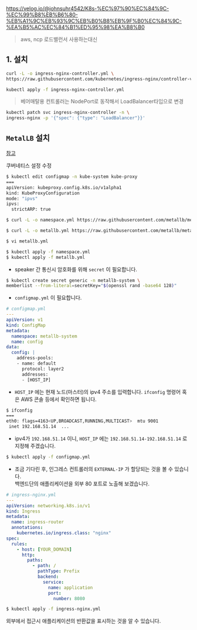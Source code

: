https://velog.io/@johnsuhr4542/K8s-%EC%97%90%EC%84%9C-%EC%99%B8%EB%B6%80-%EB%A1%9C%EB%93%9C%EB%B0%B8%EB%9F%B0%EC%84%9C-%EA%B5%AC%EC%84%B1%ED%95%98%EA%B8%B0

> aws, ncp 로드밸런서 사용하는대신 

##  1. 설치
```bash
curl -L -o ingress-nginx-controller.yml \
https://raw.githubusercontent.com/kubernetes/ingress-nginx/controller-v1.2.0/deploy/static/provider/baremetal/deploy.yaml

kubectl apply -f ingress-nginx-controller.yml
```

> 베어매탈용 컨트롤러는 NodePort로 동작해서 LoadBalancer타입으로 변경

```bash
kubectl patch svc ingress-nginx-controller -n \
ingress-nginx -p '{"spec": {"type": "LoadBalancer"}}'
```


##  `MetalLB` 설치 

[참고](https://metallb.universe.tf/installation/)

쿠버네티스 설정 수정
```bash
$ kubectl edit configmap -n kube-system kube-proxy
===
apiVersion: kubeproxy.config.k8s.io/v1alpha1
kind: KubeProxyConfiguration
mode: "ipvs"
ipvs:
  strictARP: true
```

```bash
$ curl -L -o namespace.yml https://raw.githubusercontent.com/metallb/metallb/v0.12.1/manifests/namespace.yaml

$ curl -L -o metallb.yml https://raw.githubusercontent.com/metallb/metallb/v0.12.1/manifests/metallb.yaml

$ vi metallb.yml
```

```bash
$ kubectl apply -f namespace.yml
$ kubectl apply -f metallb.yml
```

- speaker 간 통신시 암호화를 위해 `secret` 이 필요합니다.

```bash
$ kubectl create secret generic -n metallb-system \
memberlist --from-literal=secretKey="$(openssl rand -base64 128)"
```

- `configmap.yml` 이 필요합니다.

```yml
# configmap.yml
---
apiVersion: v1
kind: ConfigMap
metadata:
  namespace: metallb-system
  name: config
data:
  config: |
    address-pools:
    - name: default
      protocol: layer2
      addresses:
      - [HOST_IP]
```

- `HOST_IP` 에는 현재 노드(마스터)의 ipv4 주소를 입력합니다. `ifconfig` 명령어 혹은 AWS 콘솔 등에서 확인하면 됩니다.

```bash
$ ifconfig
===
eth0: flags=4163<UP,BROADCAST,RUNNING,MULTICAST>  mtu 9001
 inet 192.168.51.14  ...
```

- ipv4가 `192.168.51.14` 이니, `HOST_IP` 에는 `192.168.51.14-192.168.51.14` 로 지정해 주겠습니다.

```bash
$ kubectl apply -f configmap.yml
```


- 조금 기다린 후, 인그레스 컨트롤러의 `EXTERNAL-IP` 가 할당되는 것을 볼 수 있습니다.  
    백엔드단의 애플리케이션을 외부 80 포트로 노출해 보겠습니다.

```yml
# ingress-nginx.yml
---
apiVersion: networking.k8s.io/v1
kind: Ingress
metadata:
  name: ingress-router
  annotations:
    kubernetes.io/ingress.class: "nginx"
spec:
  rules:
    - host: [YOUR_DOMAIN]
      http:
        paths:
          - path: /
            pathType: Prefix
            backend:
              service:
                name: application
                port:
                  number: 8080
```

```bash
$ kubectl apply -f ingress-nginx.yml
```

외부에서 접근시 애플리케이션의 반환값을 표시하는 것을 알 수 있습니다.